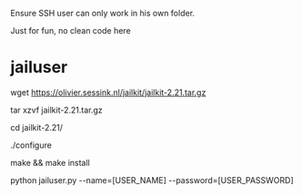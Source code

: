 Ensure SSH user can only work in his own folder. 

Just for fun, no clean code here

# jailuser

 wget https://olivier.sessink.nl/jailkit/jailkit-2.21.tar.gz
 
 tar xzvf jailkit-2.21.tar.gz
 
 cd jailkit-2.21/
 
 ./configure
 
  make && make install

  python jailuser.py --name=[USER_NAME] --password=[USER_PASSWORD]
